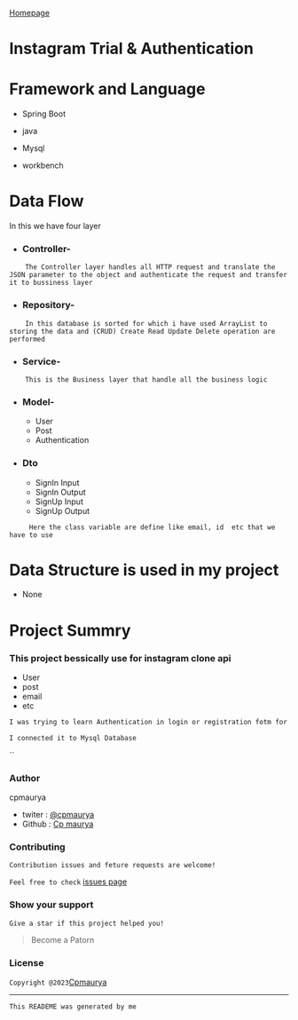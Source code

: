 
[Homepage]()

# Instagram Trial & Authentication

# Framework and Language
* Spring Boot

* java

* Mysql

* workbench

# Data Flow

In this we have four layer

* ### Controller- 
```
    The Controller layer handles all HTTP request and translate the JSON parameter to the object and authenticate the request and transfer it to bussiness layer
 ```   

* ### Repository-
```
    In this database is sorted for which i have used ArrayList to storing the data and (CRUD) Create Read Update Delete operation are performed
```
* ### Service-
```
    This is the Business layer that handle all the business logic
```
* ### Model-
  * User
  * Post
  * Authentication
* ### Dto
    * SignIn Input
    * SignIn Output
    * SignUp Input
    * SignUp Output

```
     Here the class variable are define like email, id  etc that we have to use 
```
# Data Structure is used in my project

* None


# Project Summry

### This project bessically use for instagram clone api 

* User 
* post
* email
* etc

```bash
I was trying to learn Authentication in login or registration fotm for instagram using java Spring boot mysql 
```
```bash
I connected it to Mysql Database 
```

``
### Author
cpmaurya
* twiter : [@cpmaurya]()
* Github : [Cp maurya]()

### Contributing
`Contribution issues and feture requests are welcome!`

`Feel free to check` [issues page]()

### Show your support
`Give a star if this project helped you!`

> Become a Patorn
### License

`Copyright @2023`[Cpmaurya]()


---

`This READEME was generated by me`
